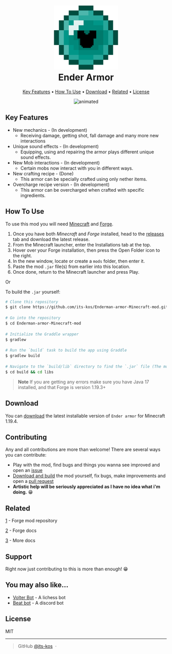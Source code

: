 
<h1 align="center">
  <br>
  <a href="https://github.com/its-kos/Enderman-armor-Minecraft-mod"><img src="afd.png" alt="Ender armor" width="200"></a>
  <br>
  Ender Armor
  <br>
</h1>

<p align="center">
  <a href="#key-features">Key Features</a> •
  <a href="#how-to-use">How To Use</a> •
  <a href="#download">Download</a> •
  <a href="#related">Related</a> •
  <a href="#license">License</a>
</p>

<p align="center">
  <img src="end.gif" alt="animated" />
</p>

## Key Features

* New mechanics - (In development)
  - Receiving damage, getting shot, fall damage and many more new interactions
* Unique sound effects - (In development)
  - Equipping, using and repairing the armor plays different unique sound effects.
* New Mob interactions - (In development)
  - Certain mobs now interact with you in different ways.
* New crafting recipe - (Done)
  - This armor can be specially crafted using only nether items.
* Overcharge recipe version - (In development)
  - This armor can be overcharged when crafted with specific ingredients.

## How To Use

To use this mod you will need [Minecraft](https://www.minecraft.net/en-us/get-minecraft) and [Forge](https://apexminecrafthosting.com/how-to-install-mods-on-forge/).

1) Once you have both *Minecraft* and *Forge* installed, head to the [releases](https://github.com/its-kos/Enderman-armor-Minecraft-mod/releases) tab and download the latest release.
2) From the Minecraft launcher, enter the Installations tab at the top.
3) Hover over your Forge installation, then press the Open Folder icon to the right.
4) In the new window, locate or create a `mods` folder, then enter it.
5) Paste the mod `.jar` file(s) from earlier into this location.
6) Once done, return to the Minecraft launcher and press Play.

<p>Or</p> 

To build the `.jar` yourself:

```bash
# Clone this repository
$ git clone https://github.com/its-kos/Enderman-armor-Minecraft-mod.git

# Go into the repository
$ cd Enderman-armor-Minecraft-mod

# Initialize the Graddle wrapper
$ gradlew

# Run the `build` task to build the app using Graddle
$ gradlew build

# Navigate to the `build/lib` directory to find the `.jar` file (The mod)
$ cd build && cd libs
```

> **Note**
> If you are getting any errors make sure you have Java 17 installed, and that Forge is version 1.19.3+


## Download

You can [download](https://github.com/its-kos/Enderman-armor-Minecraft-mod/releases/tag/dev/v0.0.1-1.19.4) the latest installable version of `Ender armor` for Minecraft 1.19.4.

## Contributing

Any and all contributions are more than welcome! There are several ways you can contribute:
* Play with the mod, find bugs and things you wanna see improved and open an [issue](https://github.com/its-kos/Enderman-armor-Minecraft-mod/issues) 
* <a href="#how-to-use">Download and build</a> the mod yourself, fix bugs, make improvements and open a [pull request](https://github.com/its-kos/Enderman-armor-Minecraft-mod/pulls)
* **Artistic help will be seriously appreciated as I have no idea what i'm doing.** :grin:

## Related

[1](https://www.curseforge.com/minecraft/mc-mods) - Forge mod repository

[2](https://docs.minecraftforge.net/en/1.19.x/) - Forge docs

[3](https://forge.gemwire.uk/wiki/Main_Page) - More docs

## Support

Right now just contributing to this is more than enough! :grin:

## You may also like...

- [Volter Bot](https://github.com/its-kos/Lichess-VolterBot) - A lichess bot
- [Beat bot](https://github.com/its-kos/Beat-Bot) - A discord bot

## License

MIT

---

> GitHub [@its-kos](https://github.com/its-kos) &nbsp;&middot;&nbsp;

